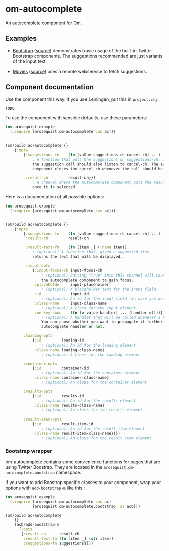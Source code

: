 # om-autocomplete

An autocomplete component for [Om](http://github.com/swannodette/om).

## Examples

* [Bootstrap](http://arosequist.github.io/om-autocomplete/bootstrap/index.html) ([source](examples/bootstrap/src/arosequist/om_autocomplete/examples/bootstrap.cljs)) demonstrates basic usage of the built-in Twitter Bootstrap components. The suggestions recommended are just variants of the input text.

* [Movies](http://arosequist.github.io/om-autocomplete/movies/index.html) ([source](examples/movies/src/arosequist/om_autocomplete/examples/movies.cljs)) uses a remote webservice to fetch suggestions.

## Component documentation

Use the component this way. If you use Leiningen, put this in `project.clj`:

```clojure
TODO
```

To use the component with sensible defaults, use these parameters:

```clojure
(ns arosequist.example
  (:require [arosequist.om-autocomplete :as ac]))


(om/build ac/autocomplete {}
    {:opts
        {:suggestions-fn    (fn [value suggestions-ch cancel-ch] ...)
            ; A function that puts the suggestions on suggestions-ch. If asyncronous,
            the suggestion call should also listen to cancel-ch. The autocomplete
            component closes the cancel-ch whenever the call should be canceled.

         :result-ch         result-ch}})
            ; A channel where the autocomplete component puts the result
            once it is selected.
```

Here is a documentation of all possible options:

```clojure
(ns arosequist.example
  (:require [arosequist.om-autocomplete :as ac]))


(om/build ac/autocomplete {}
    {:opts
        {:suggestions-fn    (fn [value suggestions-ch cancel-ch] ...)
         :result-ch         result-ch

         :result-text-fn    (fn [item _] (:name item))
            ; (optional) A function that, given a suggested item,
            returns the text that will be displayed.

         :input-opts
            {:input-focus-ch input-focus-ch
                ; (optional) Putting "true" into this channel will cause
                the autocomplete component to gain focus.
             :placeholder    input-placeholder
                ; (optional) A placeholder text for the input field.
             :id             input-id
                ; (optional) An id for the input field (in case you want to label it.)
             :class-name     input-class-name
                ; (optional) A class for the input element.
             :on-key-down    (fn [e value handler] ... (handler e))))}
                ; (optional) A handler that will be called whenever a key is pressed.
                You can chose whether you want to propagate it further to the default
                autocomplete handler or not.

        :loading-opts
            {:id         loading-id
                ; (optional) An id for the loading element
             :class-name loading-class-name}
                ; (optional) A class for the loading element

        :container-opts
            {:id         container-id
                ; (optional) An id for the container element
             :class-name container-class-name}
                ; (optional) An class for the container element

        :results-opts
            {:id         results-id
                ; (optional) An id for the results element
             :class-name results-class-name}
                ; (optional) An class for the results element

        :result-item-opts
            {:id         result-item-id
                ; (optional) An id for the result item element
             :class-name result-item-class-name}}})
                ; (optional) An class for the result item element
```

### Bootstrap wrapper

om-autocomplete contains some convenience functions for pages that are using Twitter Boostrap. They are located in the `arosequist.om-autocomplete.bootstrap` namespace.

If you want to add Boostrap specific classes to your component, wrap your options with `add-bootstrap-m` like this :

```clojure
(ns arosequist.example
  (:require [arosequist.om-autocomplete :as ac]
            [arosequist.om-autocomplete.bootstrap :as acb]))

(om/build ac/autocomplete
    {}
    (acb/add-bootstrap-m
      {:opts
       {:result-ch      result-ch
        :result-text-fn (fn [item _] (str item))
        :suggestions-fn suggestions}}))
```
